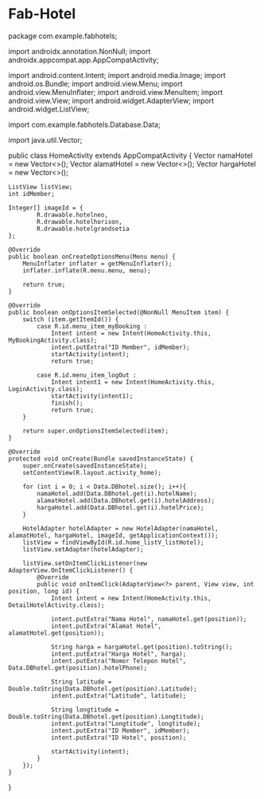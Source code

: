 # Fab-Hotel
package com.example.fabhotels;

import androidx.annotation.NonNull;
import androidx.appcompat.app.AppCompatActivity;

import android.content.Intent;
import android.media.Image;
import android.os.Bundle;
import android.view.Menu;
import android.view.MenuInflater;
import android.view.MenuItem;
import android.view.View;
import android.widget.AdapterView;
import android.widget.ListView;

import com.example.fabhotels.Database.Data;

import java.util.Vector;

public class HomeActivity extends AppCompatActivity {
    Vector<String> namaHotel = new Vector<>();
    Vector<String> alamatHotel = new Vector<>();
    Vector<Integer> hargaHotel = new Vector<>();

    ListView listView;
    int idMember;

    Integer[] imageId = {
            R.drawable.hotelneo,
            R.drawable.hotelhorison,
            R.drawable.hotelgrandsetia
    };

    @Override
    public boolean onCreateOptionsMenu(Menu menu) {
        MenuInflater inflater = getMenuInflater();
        inflater.inflate(R.menu.menu, menu);

        return true;
    }

    @Override
    public boolean onOptionsItemSelected(@NonNull MenuItem item) {
        switch (item.getItemId()) {
            case R.id.menu_item_myBooking :
                Intent intent = new Intent(HomeActivity.this, MyBookingActivity.class);
                intent.putExtra("ID Member", idMember);
                startActivity(intent);
                return true;

            case R.id.menu_item_logOut :
                Intent intent1 = new Intent(HomeActivity.this, LoginActivity.class);
                startActivity(intent1);
                finish();
                return true;
        }

        return super.onOptionsItemSelected(item);
    }

    @Override
    protected void onCreate(Bundle savedInstanceState) {
        super.onCreate(savedInstanceState);
        setContentView(R.layout.activity_home);

        for (int i = 0; i < Data.DBhotel.size(); i++){
            namaHotel.add(Data.DBhotel.get(i).hotelName);
            alamatHotel.add(Data.DBhotel.get(i).hotelAddress);
            hargaHotel.add(Data.DBhotel.get(i).hotelPrice);
        }

        HotelAdapter hotelAdapter = new HotelAdapter(namaHotel, alamatHotel, hargaHotel, imageId, getApplicationContext());
        listView = findViewById(R.id.home_listV_listHotel);
        listView.setAdapter(hotelAdapter);

        listView.setOnItemClickListener(new AdapterView.OnItemClickListener() {
            @Override
            public void onItemClick(AdapterView<?> parent, View view, int position, long id) {
                Intent intent = new Intent(HomeActivity.this, DetailHotelActivity.class);

                intent.putExtra("Nama Hotel", namaHotel.get(position));
                intent.putExtra("Alamat Hotel", alamatHotel.get(position));

                String harga = hargaHotel.get(position).toString();
                intent.putExtra("Harga Hotel", harga);
                intent.putExtra("Nomor Telepon Hotel", Data.DBhotel.get(position).hotelPhone);

                String latitude = Double.toString(Data.DBhotel.get(position).Latitude);
                intent.putExtra("Latitude", latitude);

                String longtitude = Double.toString(Data.DBhotel.get(position).Longtitude);
                intent.putExtra("Longtitude", longtitude);
                intent.putExtra("ID Member", idMember);
                intent.putExtra("ID Hotel", position);

                startActivity(intent);
            }
        });
    }
}

